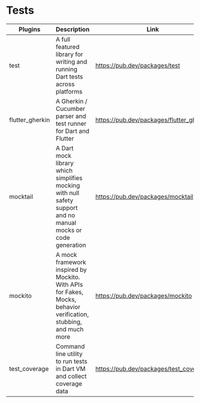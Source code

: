 # Tests

| Plugins | Description | Link |
| --- | --- | --- |
| test | A full featured library for writing and running Dart tests across platforms | https://pub.dev/packages/test |
| flutter_gherkin | A Gherkin / Cucumber parser and test runner for Dart and Flutter | https://pub.dev/packages/flutter_gherkin |
| mocktail | A Dart mock library which simplifies mocking with null safety support and no manual mocks or code generation | https://pub.dev/packages/mocktail |
| mockito | A mock framework inspired by Mockito. With APIs for Fakes, Mocks, behavior verification, stubbing, and much more | https://pub.dev/packages/mockito |
| test_coverage | Command line utility to run tests in Dart VM and collect coverage data | https://pub.dev/packages/test_coverage |
